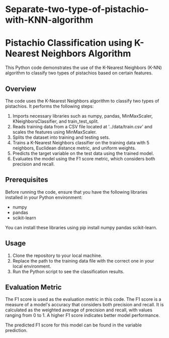 # Separate-two-type-of-pistachio-with-KNN-algorithm

# Pistachio Classification using K-Nearest Neighbors Algorithm

This Python code demonstrates the use of the K-Nearest Neighbors (K-NN) algorithm to classify two types of pistachios based on certain features.

## Overview

The code uses the K-Nearest Neighbors algorithm to classify two types of pistachios. It performs the following steps:
1. Imports necessary libraries such as numpy, pandas, MinMaxScaler, KNeighborsClassifier, and train_test_split.
2. Reads training data from a CSV file located at '../data/train.csv' and scales the features using MinMaxScaler.
3. Splits the dataset into training and testing sets.
4. Trains a K-Nearest Neighbors classifier on the training data with 5 neighbors, Euclidean distance metric, and uniform weights.
5. Predicts the target variable on the test data using the trained model.
6. Evaluates the model using the F1 score metric, which considers both precision and recall.

## Prerequisites

Before running the code, ensure that you have the following libraries installed in your Python environment:
- numpy
- pandas
- scikit-learn

You can install these libraries using pip install numpy pandas scikit-learn.

## Usage

1. Clone the repository to your local machine.
2. Replace the path to the training data file with the correct one in your local environment.
3. Run the Python script to see the classification results.

## Evaluation Metric

The F1 score is used as the evaluation metric in this code. The F1 score is a measure of a model's accuracy that considers both precision and recall. It is calculated as the weighted average of precision and recall, with values ranging from 0 to 1. A higher F1 score indicates better model performance.

The predicted F1 score for this model can be found in the variable prediction.
